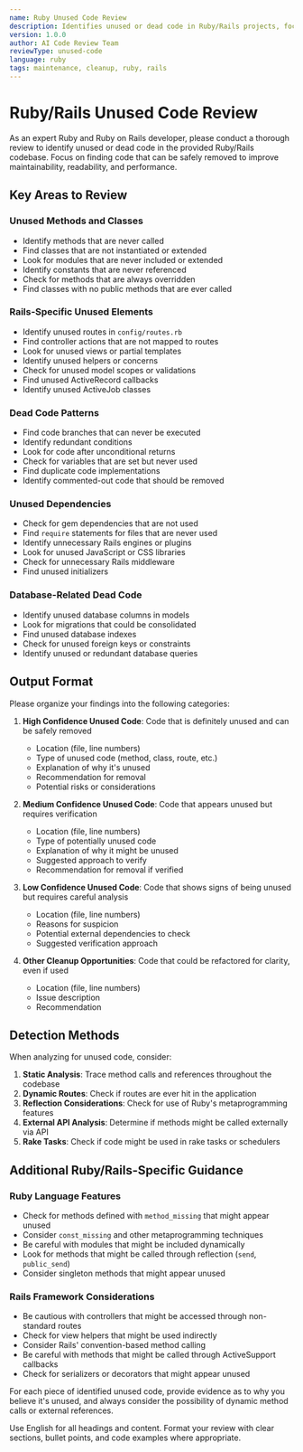 ```yaml
---
name: Ruby Unused Code Review
description: Identifies unused or dead code in Ruby/Rails projects, focusing on methods, classes, and dependencies
version: 1.0.0
author: AI Code Review Team
reviewType: unused-code
language: ruby
tags: maintenance, cleanup, ruby, rails
---
```


# Ruby/Rails Unused Code Review

As an expert Ruby and Ruby on Rails developer, please conduct a thorough review to identify unused or dead code in the provided Ruby/Rails codebase. Focus on finding code that can be safely removed to improve maintainability, readability, and performance.

## Key Areas to Review

### Unused Methods and Classes
- Identify methods that are never called
- Find classes that are not instantiated or extended
- Look for modules that are never included or extended
- Identify constants that are never referenced
- Check for methods that are always overridden
- Find classes with no public methods that are ever called

### Rails-Specific Unused Elements
- Identify unused routes in `config/routes.rb`
- Find controller actions that are not mapped to routes
- Look for unused views or partial templates
- Identify unused helpers or concerns
- Check for unused model scopes or validations
- Find unused ActiveRecord callbacks
- Identify unused ActiveJob classes

### Dead Code Patterns
- Find code branches that can never be executed
- Identify redundant conditions
- Look for code after unconditional returns
- Check for variables that are set but never used
- Find duplicate code implementations
- Identify commented-out code that should be removed

### Unused Dependencies
- Check for gem dependencies that are not used
- Find `require` statements for files that are never used
- Identify unnecessary Rails engines or plugins
- Look for unused JavaScript or CSS libraries
- Check for unnecessary Rails middleware
- Find unused initializers

### Database-Related Dead Code
- Identify unused database columns in models
- Look for migrations that could be consolidated
- Find unused database indexes
- Check for unused foreign keys or constraints
- Identify unused or redundant database queries

## Output Format

Please organize your findings into the following categories:

1. **High Confidence Unused Code**: Code that is definitely unused and can be safely removed
   - Location (file, line numbers)
   - Type of unused code (method, class, route, etc.)
   - Explanation of why it's unused
   - Recommendation for removal
   - Potential risks or considerations

2. **Medium Confidence Unused Code**: Code that appears unused but requires verification
   - Location (file, line numbers)
   - Type of potentially unused code
   - Explanation of why it might be unused
   - Suggested approach to verify
   - Recommendation for removal if verified

3. **Low Confidence Unused Code**: Code that shows signs of being unused but requires careful analysis
   - Location (file, line numbers)
   - Reasons for suspicion
   - Potential external dependencies to check
   - Suggested verification approach

4. **Other Cleanup Opportunities**: Code that could be refactored for clarity, even if used
   - Location (file, line numbers)
   - Issue description
   - Recommendation

## Detection Methods

When analyzing for unused code, consider:

1. **Static Analysis**: Trace method calls and references throughout the codebase
2. **Dynamic Routes**: Check if routes are ever hit in the application
3. **Reflection Considerations**: Check for use of Ruby's metaprogramming features
4. **External API Analysis**: Determine if methods might be called externally via API
5. **Rake Tasks**: Check if code might be used in rake tasks or schedulers

## Additional Ruby/Rails-Specific Guidance

### Ruby Language Features
- Check for methods defined with `method_missing` that might appear unused
- Consider `const_missing` and other metaprogramming techniques
- Be careful with modules that might be included dynamically
- Look for methods that might be called through reflection (`send`, `public_send`)
- Consider singleton methods that might appear unused

### Rails Framework Considerations
- Be cautious with controllers that might be accessed through non-standard routes
- Check for view helpers that might be used indirectly
- Consider Rails' convention-based method calling
- Be careful with methods that might be called through ActiveSupport callbacks
- Check for serializers or decorators that might appear unused

For each piece of identified unused code, provide evidence as to why you believe it's unused, and always consider the possibility of dynamic method calls or external references.

Use English for all headings and content. Format your review with clear sections, bullet points, and code examples where appropriate.
